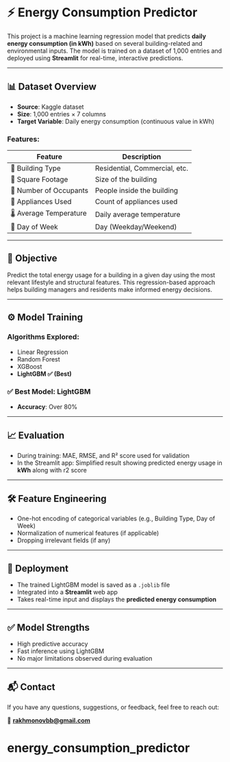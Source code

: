 # ⚡ Energy Consumption Predictor

This project is a machine learning regression model that predicts **daily energy consumption (in kWh)** based on several building-related and environmental inputs. The model is trained on a dataset of 1,000 entries and deployed using **Streamlit** for real-time, interactive predictions.

---

## 📊 Dataset Overview

- **Source**: Kaggle dataset  
- **Size**: 1,000 entries × 7 columns  
- **Target Variable**: Daily energy consumption (continuous value in kWh)
### Features:

| Feature             | Description                      |
|---------------------|---------------------------------|
| 🏢 Building Type     | Residential, Commercial, etc.   |
| 📐 Square Footage    | Size of the building             |
| 👥 Number of Occupants | People inside the building       |
| 🔌 Appliances Used   | Count of appliances used         |
| 🌡️ Average Temperature | Daily average temperature        |
| 📅 Day of Week      | Day (Weekday/Weekend)            |

---


## 🎯 Objective

Predict the total energy usage for a building in a given day using the most relevant lifestyle and structural features. This regression-based approach helps building managers and residents make informed energy decisions.

---

## ⚙️ Model Training

### Algorithms Explored:
- Linear Regression
- Random Forest
- XGBoost
- **LightGBM ✅ (Best)**

### ✅ Best Model: LightGBM
- **Accuracy**: Over 80%

---

## 📈 Evaluation

- During training: MAE, RMSE, and R² score used for validation
- In the Streamlit app: Simplified result showing predicted energy usage in **kWh** along with r2 score

---

## 🛠 Feature Engineering

- One-hot encoding of categorical variables (e.g., Building Type, Day of Week)
- Normalization of numerical features (if applicable)
- Dropping irrelevant fields (if any)

---

## 🚀 Deployment

- The trained LightGBM model is saved as a `.joblib` file
- Integrated into a **Streamlit** web app
- Takes real-time input and displays the **predicted energy consumption**

---

## ✅ Model Strengths

- High predictive accuracy
- Fast inference using LightGBM
- No major limitations observed during evaluation

---

## 📬 Contact

If you have any questions, suggestions, or feedback, feel free to reach out:

📧 **rakhmonovbb@gmail.com**
# energy_consumption_predictor
